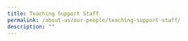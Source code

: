 ```yaml
---
title: Teaching Support Staff
permalink: /about-us/our-people/teaching-support-staff/
description: ""
---
```

